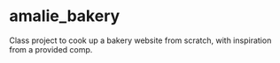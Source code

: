 # amalie_bakery
Class project to cook up a bakery website from scratch, with inspiration from a provided comp.
